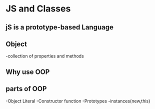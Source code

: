 # JS and Classes

## jS is a prototype-based Language
## Object
-collection of properties and methods

## Why use OOP
## parts of OOP
-Object Literal
-Constructor function
-Prototypes
-instances(new,this)


